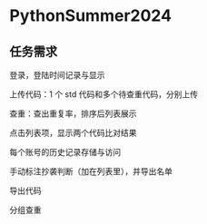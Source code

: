 # PythonSummer2024

## 任务需求

登录，登陆时间记录与显示

上传代码：1 个 std 代码和多个待查重代码，分别上传

查重：查出重复率，排序后列表展示

点击列表项，显示两个代码比对结果

每个账号的历史记录存储与访问

手动标注抄袭判断（加在列表里），并导出名单

导出代码

分组查重
